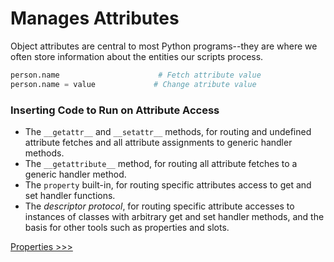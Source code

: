 # Manages Attributes


Object attributes are central to most Python programs--they are where we often store information about the entities our scripts process.

```py
person.name                      # Fetch attribute value
person.name = value             # Change atribute value
```



### Inserting Code to Run on Attribute Access

- The `__getattr__` and `__setattr__` methods, for routing and undefined attribute fetches and all attribute assignments to generic handler methods.
- The `__getattribute__` method, for routing all attribute fetches to a generic handler method.
- The `property` built-in, for routing specific attributes access to get and set handler functions.
- The *descriptor protocol*, for routing specific attribute accesses to instances of classes with arbitrary get and set handler methods, and the basis for other tools such as properties and slots.


[Properties >>>](101-properties/README.md)
